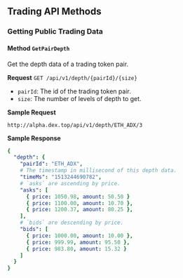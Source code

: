 ## Trading API Methods

### Getting Public Trading Data

#### Method `GetPairDepth`

Get the depth data of a trading token pair.

**Request** `GET /api/v1/depth/{pairId}/{size}`

- `pairId`: The id of the trading token pair.
- `size`: The number of levels of depth to get.

**Sample Request**

```http
http://alpha.dex.top/api/v1/depth/ETH_ADX/3
```

**Sample Response**
```yaml
{
  "depth": {
    "pairId": "ETH_ADX",
    # The timestamp in millisecond of this depth data.
    "timeMs": "1513244690782",
    # `asks` are ascending by price.
    "asks": [
      { price: 1050.98, amount: 50.50 }
      { price: 1100.00, amount: 10.70 },
      { price: 1200.37, amount: 80.25 },
    ],
    # `bids` are descending by price.
    "bids": [
      { price: 1000.00, amount: 10.00 },
      { price: 999.99, amount: 95.50 },
      { price: 983.80, amount: 15.32 }
    ]
  }
}
```
